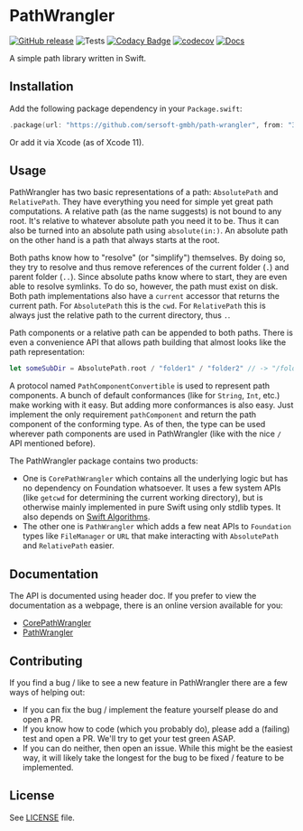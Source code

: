 # PathWrangler

[![GitHub release](https://img.shields.io/github/release/sersoft-gmbh/path-wrangler.svg?style=flat)](https://github.com/sersoft-gmbh/path-wrangler/releases/latest)
![Tests](https://github.com/sersoft-gmbh/path-wrangler/workflows/Tests/badge.svg)
[![Codacy Badge](https://api.codacy.com/project/badge/Grade/2c8e4e87ed7c4b9b9be446aa2e14b787)](https://www.codacy.com/gh/sersoft-gmbh/path-wrangler?utm_source=github.com&amp;utm_medium=referral&amp;utm_content=sersoft-gmbh/path-wrangler&amp;utm_campaign=Badge_Grade)
[![codecov](https://codecov.io/gh/sersoft-gmbh/path-wrangler/branch/master/graph/badge.svg)](https://codecov.io/gh/sersoft-gmbh/path-wrangler)
[![Docs](https://img.shields.io/badge/-documentation-informational)](https://sersoft-gmbh.github.io/path-wrangler)

A simple path library written in Swift.

## Installation

Add the following package dependency in your `Package.swift`:
```swift
.package(url: "https://github.com/sersoft-gmbh/path-wrangler", from: "3.0.0"),
```

Or add it via Xcode (as of Xcode 11).

## Usage

PathWrangler has two basic representations of a path: `AbsolutePath` and `RelativePath`. They have everything you need for simple yet great path computations.
A relative path (as the name suggests) is not bound to any root. It's relative to whatever absolute path you need it to be.
Thus it can also be turned into an absolute path using `absolute(in:)`.
An absolute path on the other hand is a path that always starts at the root.

Both paths know how to "resolve" (or "simplify") themselves. By doing so, they try to resolve and thus remove references of the current folder (`.`) and parent folder (`..`).
Since absolute paths know where to start, they are even able to resolve symlinks. To do so, however, the path must exist on disk.
Both path implementations also have a `current` accessor that returns the current path.
For `AbsolutePath` this is the `cwd`. For `RelativePath` this is always just the relative path to the current directory, thus `.`.

Path components or a relative path can be appended to both paths. There is even a convenience API that allows path building that almost looks like the path representation:
```swift
let someSubDir = AbsolutePath.root / "folder1" / "folder2" // -> "/folder1/folder2"
```

A protocol named `PathComponentConvertible` is used to represent path components. A bunch of default conformances (like for `String`, `Int`, etc.) make working with it easy.
But adding more conformances is also easy. Just implement the only requirement `pathComponent` and return the path component of the conforming type.
As of then, the type can be used wherever path components are used in PathWrangler (like with the nice `/` API mentioned before).

The PathWrangler package contains two products:

-   One is `CorePathWrangler` which contains all the underlying logic but has no dependency on Foundation whatsoever.
     It uses a few system APIs (like `getcwd` for determining the current working directory), but is otherwise mainly implemented in pure Swift using only stdlib types.
     It also depends on [Swift Algorithms](https://github.com/apple/swift-algorithms).
-   The other one is `PathWrangler`  which adds a few neat APIs to `Foundation` types like `FileManager` or `URL`
     that make interacting with `AbsolutePath` and `RelativePath` easier.

## Documentation

The API is documented using header doc. If you prefer to view the documentation as a webpage, there is an online version available for you:

-   [CorePathWrangler](https://sersoft-gmbh.github.io/path-wrangler/master/documentation/corepathwrangler)
-   [PathWrangler](https://sersoft-gmbh.github.io/path-wrangler/master/documentation/pathwrangler)

## Contributing

If you find a bug / like to see a new feature in PathWrangler there are a few ways of helping out:

-   If you can fix the bug / implement the feature yourself please do and open a PR.
-   If you know how to code (which you probably do), please add a (failing) test and open a PR. We'll try to get your test green ASAP.
-   If you can do neither, then open an issue. While this might be the easiest way, it will likely take the longest for the bug to be fixed / feature to be implemented.

## License

See [LICENSE](./LICENSE) file.

